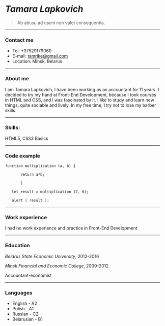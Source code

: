 # ***Tamara Lapkovich*** 

> Ab abusu ad usum non valet consequentia.
****
###  **Contact me**
* Tel: +37529179060
* E-mail: tamrike@gmail.com
* Location: Minsk, Belarus
****
### **About me**
I am Tamara Lapkovich, I have been working as an accountant for 11 years. I decided to try my hand at Front-End Development, because I took courses in HTML and CSS, and I was fascinated by it. I like to study and learn new things, quite sociable and lively. In my free time, I try not to lose my barber skills.
****
### **Skills:**
HTML5, CSS3 Basics
****
### **Code example**
``` 
function multiplication (a, b) {

       return a*b;

       }
       
   let result = multiplication (7, 6);
   
   alert ( result ); 
   ```
****
### **Work experience**
I had no work experience and practice in Front-End Development
****
### **Education**
*Belarus State Economic University*, 2012-2016 

*Minsk Financial and Economic College*, 2009-2012

Accountant-economist
****
### **Languages**
* English - A2
* Polish - A1
* Russian - С2
* Belarusian - B1